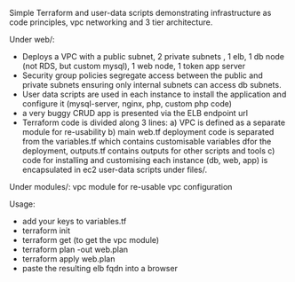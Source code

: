 
Simple Terraform and user-data scripts demonstrating infrastructure as code principles, vpc networking and 3 tier architecture.

Under web/:

- Deploys a VPC with a public subnet, 2  private subnets , 1 elb, 1 db node (not RDS, but custom mysql), 1 web node, 1 token app server
- Security group policies segregate access between the public and private subnets ensuring only internal subnets can access db subnets.
- User data scripts are used in each instance to install the application and configure it (mysql-server, nginx, php, custom php code)
- a very buggy CRUD app is presented via the ELB endpoint url
- Terraform code is divided along 3 lines: a) VPC is defined as a separate module for re-usability b) main web.tf deployment code is separated from the variables.tf which contains customisable variables dfor the deployment, outputs.tf contains outputs for other scripts and tools c) code for installing and customising each instance (db, web, app) is encapsulated in ec2 user-data scripts under files/.


Under modules/: vpc module for re-usable vpc configuration

Usage:

- add your keys to variables.tf
- terraform init
- terraform get				(to get the vpc module)
- terraform plan -out web.plan
- terraform apply web.plan
- paste the resulting elb fqdn into a browser
